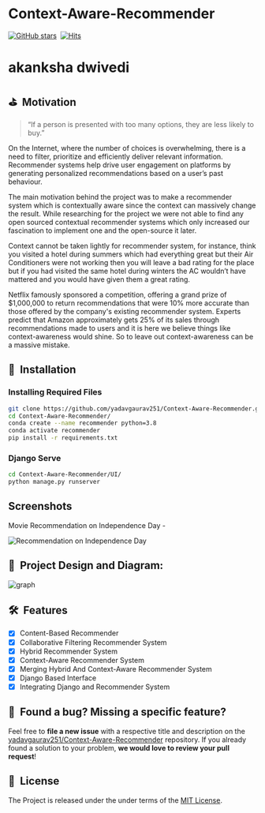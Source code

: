 # Context-Aware-Recommender
[![GitHub stars](https://img.shields.io/github/stars/yadavgaurav251/Context-Aware-Recommender?style=social&label=Star&maxAge=2592000)](https://GitHub.com/yadavgaurav251/Context-Aware-Recommender/stargazers/)&nbsp;&nbsp;[![Hits](https://hits.seeyoufarm.com/api/count/incr/badge.svg?url=https%3A%2F%2Fgithub.com%2Fyadavgaurav251%2FContext-Aware-Recommender&count_bg=%2379C83D&title_bg=%23555555&icon=deezer.svg&icon_color=%23E7E7E7&title=hits&edge_flat=false)](https://hits.seeyoufarm.com)
# akanksha dwivedi

## ⛳️&nbsp; Motivation
> “If a person is presented with too many options, they are less likely to buy.”

On the Internet, where the number of choices is overwhelming, there is a need to filter, prioritize and efficiently deliver relevant information. Recommender systems help drive user engagement on platforms by generating personalized recommendations based on a user’s past behaviour.

The main motivation behind the project was to make a recommender system which is contextually aware since the context can massively change the result. While researching for the project we were not able to find any open sourced contextual recommender systems which only increased our fascination to implement one and the open-source it later.

Context cannot be taken lightly for recommender system, for instance, think you visited a hotel during summers which had everything great but their Air Conditioners were not working then you will leave a bad rating for the place but if you had visited the same hotel during winters the AC wouldn’t have mattered and you would have given them a great rating. 

Netflix famously sponsored a competition, offering a grand prize of $1,000,000 to return recommendations that were 10% more accurate than those offered by the company's existing recommender system. Experts predict that Amazon approximately gets 25% of its sales through recommendations made to users and it is here we believe things like context-awareness would shine.  So to leave out context-awareness can be a massive mistake.

## 🚀&nbsp; Installation

###  Installing Required Files 
```bash
git clone https://github.com/yadavgaurav251/Context-Aware-Recommender.git
cd Context-Aware-Recommender/
conda create --name recommender python=3.8
conda activate recommender
pip install -r requirements.txt
```
### Django Serve
```bash
cd Context-Aware-Recommender/UI/
python manage.py runserver

```
## Screenshots

Movie Recommendation on Independence Day - 

![Recommendation on Independence Day](https://github.com/yadavgaurav251/Context-Aware-Recommender/blob/main/Docs/Assets/screenshot_batman.jpg)

## 📖&nbsp; Project Design and Diagram:


![graph](https://github.com/yadavgaurav251/Context-Aware-Recommender/blob/main/Docs/Assets/plan-2.png)


## 🛠&nbsp; Features

- [x] Content-Based Recommender
- [x] Collaborative Filtering Recommender System
- [x] Hybrid Recommender System 
- [x] Context-Aware Recommender System
- [x] Merging Hybrid And Context-Aware Recommender System
- [x] Django Based Interface
- [x] Integrating Django and Recommender System 

## 🤝&nbsp; Found a bug? Missing a specific feature?

Feel free to **file a new issue** with a respective title and description on the [yadavgaurav251/Context-Aware-Recommender](https://github.com/yadavgaurav251/Context-Aware-Recommender) repository. If you already found a solution to your problem, **we would love to review your pull request**! 

## 📘&nbsp; License
The Project is released under the under terms of the [MIT License](LICENSE).
